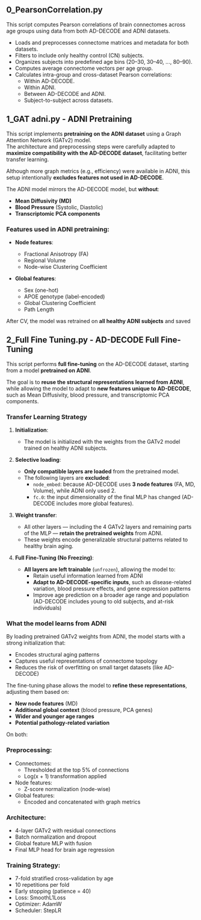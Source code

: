 
## 0_PearsonCorrelation.py

This script computes Pearson correlations of brain connectomes across age groups using data from both AD-DECODE and ADNI datasets.

- Loads and preprocesses connectome matrices and metadata for both datasets.
- Filters to include only healthy control (CN) subjects.
- Organizes subjects into predefined age bins (20–30, 30–40, ..., 80–90).
- Computes average connectome vectors per age group.
- Calculates intra-group and cross-dataset Pearson correlations:
  - Within AD-DECODE.
  - Within ADNI.
  - Between AD-DECODE and ADNI.
  - Subject-to-subject across datasets.

## 1_GAT adni.py - ADNI Pretraining 

This script implements **pretraining on the ADNI dataset** using a Graph Attention Network (GATv2) model.  
The architecture and preprocessing steps were carefully adapted to **maximize compatibility with the AD-DECODE dataset**, facilitating better transfer learning.

Although more graph metrics (e.g., efficiency) were available in ADNI, this setup intentionally **excludes features not used in AD-DECODE**.

The ADNI model mirrors the AD-DECODE model, but **without**:
 - **Mean Diffusivity (MD)**  
 - **Blood Pressure** (Systolic, Diastolic)  
 - **Transcriptomic PCA components**

###  Features used in ADNI pretraining:

- **Node features**:
  - Fractional Anisotropy (FA)
  - Regional Volume
  - Node-wise Clustering Coefficient

- **Global features**:
  - Sex (one-hot)
  - APOE genotype (label-encoded)
  - Global Clustering Coefficient
  - Path Length


After CV, the model was retrained on **all healthy ADNI subjects** and saved 



## 2_Full Fine Tuning.py - AD-DECODE Full Fine-Tuning 

This script performs **full fine-tuning** on the AD-DECODE dataset, starting from a model **pretrained on ADNI**.

The goal is to **reuse the structural representations learned from ADNI**, while allowing the model to adapt to **new features unique to AD-DECODE**, such as Mean Diffusivity, blood pressure, and transcriptomic PCA components.



### Transfer Learning Strategy

1. **Initialization**:
   - The model is initialized with the weights from the GATv2 model trained on healthy ADNI subjects.

2. **Selective loading**:
   - **Only compatible layers are loaded** from the pretrained model.
   - The following layers are **excluded**:
     - `node_embed`: because AD-DECODE uses **3 node features** (FA, MD, Volume), while ADNI only used 2.
     - `fc.0`: the input dimensionality of the final MLP has changed (AD-DECODE includes more global features).

3. **Weight transfer**:
   - All other layers — including the 4 GATv2 layers and remaining parts of the MLP — **retain the pretrained weights** from ADNI.
   - These weights encode generalizable structural patterns related to healthy brain aging.

4. **Full Fine-Tuning (No Freezing)**:
   - **All layers are left trainable** (`unfrozen`), allowing the model to:
     - Retain useful information learned from ADNI
     - **Adapt to AD-DECODE-specific inputs**, such as disease-related variation, blood pressure effects, and gene expression patterns
     - Improve age prediction on a broader age range and population (AD-DECODE includes young to old subjects, and at-risk individuals)



###  What the model learns from ADNI

By loading pretrained GATv2 weights from ADNI, the model starts with a strong initialization that:

- Encodes structural aging patterns 
- Captures useful representations of connectome topology 
- Reduces the risk of overfitting on small target datasets (like AD-DECODE)

The fine-tuning phase allows the model to **refine these representations**, adjusting them based on:

- **New node features** (MD)
- **Additional global context** (blood pressure, PCA genes)
- **Wider and younger age ranges**
- **Potential pathology-related variation**






On both:

###  Preprocessing:

- Connectomes:
  - Thresholded at the top 5% of connections
  - Log(x + 1) transformation applied
- Node features:
  - Z-score normalization (node-wise)
- Global features:
  - Encoded and concatenated with graph metrics

###  Architecture:

- 4-layer GATv2 with residual connections  
- Batch normalization and dropout  
- Global feature MLP with fusion  
- Final MLP head for brain age regression

###  Training Strategy:

- 7-fold stratified cross-validation by age  
- 10 repetitions per fold  
- Early stopping (patience = 40)  
- Loss: SmoothL1Loss  
- Optimizer: AdamW  
- Scheduler: StepLR  
